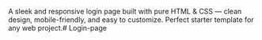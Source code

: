 A sleek and responsive login page built with pure HTML & CSS — clean design, mobile-friendly, and easy to customize. Perfect starter template for any web project.# Login-page
